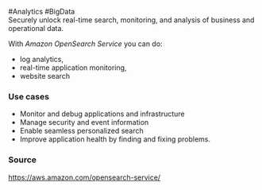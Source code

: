 #Analytics #BigData  
Securely unlock real-time search, monitoring, and analysis of business and operational data.

With *Amazon OpenSearch Service* you can do:
* log analytics,
* real-time application monitoring,
* website search

### Use cases
* Monitor and debug applications and infrastructure
* Manage security and event information
* Enable seamless personalized search
* Improve application health by finding and fixing problems.
### Source
https://aws.amazon.com/opensearch-service/
